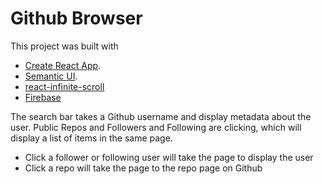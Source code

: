 # Github Browser

This project was built with 

* [Create React App](https://github.com/facebook/create-react-app).
* [Semantic UI](https://semantic-ui.com/).
* [react-infinite-scroll](https://www.npmjs.com/package/react-infinite-scroll-component)
* [Firebase](https://firebase.google.com/)

The search bar takes a Github username and display metadata about the user. 
Public Repos and Followers and Following are clicking, which will display a list of items in the same page.

* Click a follower or following user will take the page to display the user
* Click a repo will take the page to the repo page on Github

